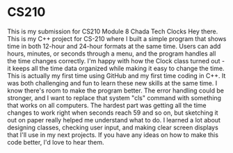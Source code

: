 # CS210
This is my submission for CS210 Module 8
Chada Tech Clocks
Hey there. This is my C++ project for CS-210 where I built a simple program that shows time in both 12-hour and 24-hour formats at the same time. Users can add hours, minutes, or seconds through a menu, and the program handles all the time changes correctly. I'm happy with how the Clock class turned out - it keeps all the time data organized while making it easy to change the time.
This is actually my first time using GitHub and my first time coding in C++. It was both challenging and fun to learn these new skills at the same time. I know there's room to make the program better. The error handling could be stronger, and I want to replace that system "cls" command with something that works on all computers. The hardest part was getting all the time changes to work right when seconds reach 59 and so on, but sketching it out on paper really helped me understand what to do. I learned a lot about designing classes, checking user input, and making clear screen displays that I'll use in my next projects. If you have any ideas on how to make this code better, I'd love to hear them.
